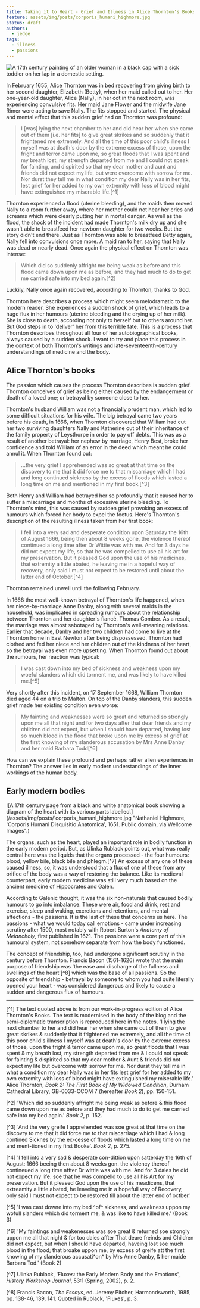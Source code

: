 ```yaml
---
title: Taking it to Heart - Grief and Illness in Alice Thornton's Books
feature: assets/img/posts/corporis_humani_highmore.jpg
status: draft
authors:
  - jedge
tags:
  - illness
  - passions
---
```


![A 17th century painting of an older woman in a black cap with a sick toddler on her lap in a domestic setting.](/assets/img/posts/the-sick-child.jpg "Gabriel Metsu, 'The Sick Child', c. 1660. Public domain, via Wikimedia Commons")

In February 1655, Alice Thornton was in bed recovering from giving birth to her second daughter, Elizabeth (Betty), when her maid called out to her. Her one-year-old daughter, Alice (Nally), in her cot in the next room, was experiencing convulsive fits. Her maid Jane Flower and the midwife Jane Rimer were acting to save Nally. The fits stopped and started. The physical and mental effect that this sudden grief had on Thornton was profound:

>I [was] lying the next chamber to her and did hear her when she came out of them [i.e. her fits] to give great skrikes and so suddenly that it frightened me extremely. And all the time of this poor child's illness I myself was at death's door by the extreme excess of those, upon the fright and terror came upon me, so great floods that I was spent and my breath lost, my strength departed from me and I could not speak for fainting, and dispirited so that my dear mother and aunt and friends did not expect my life, but were overcome with sorrow for me. Nor durst they tell me in what condition my dear Nally was in her fits, lest grief for her added to my own extremity with loss of blood might have extinguished my miserable life.[^1]

Thornton experienced a flood (uterine bleeding), and the maids then moved Nally to a room further away, where her mother could not hear her cries and screams which were clearly putting her in mortal danger. As well as the flood, the shock of the incident had made Thornton's milk dry up and she wasn't able to breastfeed her newborn daughter for two weeks. But the story didn't end there. Just as Thornton was able to breastfeed Betty again, Nally fell into convulsions once more. A maid ran to her, saying that Nally was dead or nearly dead. Once again the physical effect on Thornton was intense:

>Which did so suddenly affright me being weak as before and this flood came down upon me as before, and they had much to do to get me carried safe into my bed again.[^2]

Luckily, Nally once again recovered, according to Thornton, thanks to God.

Thornton here describes a process which might seem melodramatic to the modern reader. She experiences a sudden shock of grief, which leads to a huge flux in her humours (uterine bleeding and the drying up of her milk). She is close to death, according not only to herself but to others around her. But God steps in to 'deliver' her from this terrible fate. This is a process that Thornton describes throughout all four of her autobiographical books, always caused by a sudden shock. I want to try and place this process in the context of both Thornton's writings and late-seventeenth-century understandings of medicine and the body.


## Alice Thornton's books


The passion which causes the process Thornton describes is sudden grief. Thornton conceives of grief as being either caused by the endangerment or death of a loved one; or betrayal by someone close to her.

Thornton's husband William was not a financially prudent man, which led to some difficult situations for his wife. The big betrayal came two years before his death, in 1666, when Thornton discovered that William had cut her two surviving daughters Nally and Katherine out of their inheritance of the family property of Leysthorpe in order to pay off debts. This was as a result of another betrayal: her nephew by marriage, Henry Best, broke her confidence and told William of an error in the deed which meant he could annul it. When Thornton found out:

>...the very grief I apprehended was so great at that time on the discovery to me that it did force me to that miscarriage which I had and long continued sickness by the excess of floods which lasted a long time on me and mentioned in my first book.[^3]

Both Henry and William had betrayed her so profoundly that it caused her to suffer a miscarriage and months of excessive uterine bleeding. To Thornton's mind, this was caused by sudden grief provoking an excess of humours which forced her body to expel the foetus. Here's Thornton's description of the resulting illness taken from her first book:

>I fell into a very sad and desperate condition upon Saturday the 16th of August 1666, being then about 8 weeks gone, the violence thereof continued a long time after Dr Wittie was with me. And for 3 days he did not expect my life, so that he was compelled to use all his art for my preservation. But it pleased God upon the use of his medicines, that extremity a little abated, he leaving me in a hopeful way of recovery, only said I must not expect to be restored until about the latter end of October.[^4]

Thornton remained unwell until the following February.

In 1668 the most well-known betrayal of Thornton's life happened, when her niece-by-marriage Anne Danby, along with several maids in the household, was implicated in spreading rumours about the relationship between Thornton and her daughter's fiancé, Thomas Comber. As a result, the marriage was almost sabotaged by Thornton's well-meaning relations. Earlier that decade, Danby and her two children had come to live at the Thornton home in East Newton after being dispossessed. Thornton had clothed and fed her niece and her children out of the kindness of her heart, so the betrayal was even more upsetting. When Thornton found out about the rumours, her reaction was typical:

>I was cast down into my bed of sickness and weakness upon my woeful slanders which did torment me, and was likely to have killed me.[^5]

Very shortly after this incident, on 17 September 1668, William Thornton died aged 44 on a trip to Malton. On top of the Danby slanders, this sudden grief made her existing condition even worse:

>My fainting and weaknesses were so great and returned so strongly upon me all that night and for two days after that dear friends and my children did not expect, but when I should have departed, having lost so much blood in the flood that broke upon me by excess of grief at the first knowing of my slanderous accusation by Mrs Anne Danby and her maid Barbara Todd[^6]

How can we explain these profound and perhaps rather alien experiences in Thornton? The answer lies in early modern understandings of the inner workings of the human body.

## Early modern bodies

![A 17th century page from a black and white anatomical book showing a diagram of the heart with its various parts labelled.](/assets/img/posts/'corporis_humani_highmore.jpg "Nathaniel Highmore, 'Corporis Humani Disquisitio Anatomica', 1651. Public domain, via Wellcome Images".)

The organs, such as the heart, played an important role in bodily function in the early modern period. But, as Ulinka Rublack points out, what was really central here was the liquids that the organs processed - the four humours: blood, yellow bile, black bile and phlegm.[^7] An excess of any one of these caused illness, so, it was understood that a flux of one of these from any orifice of the body was a way of restoring the balance. Like its medieval counterpart, early modern medicine was still very much based on the ancient medicine of Hippocrates and Galen.

According to Galenic thought, it was the six non-naturals that caused bodily humours to go into imbalance. These were air, food and drink, rest and exercise, sleep and waking, excretions and retentions, and mental affections - the passions. It is the last of these that concerns us here. The passions - what we would today call emotions - came under increasing scrutiny after 1500, most notably with Robert Burton's *Anatomy of Melancholy*, first published in 1621. The passions were a core part of this humoural system, not somehow separate from how the body functioned.

The concept of friendship, too, had undergone significant scrutiny in the century before Thornton. Francis Bacon (1561-1626) wrote that the main purpose of friendship was 'the ease and discharge of the fullness and swellings of the heart'[^8] which was the base of all passions. So the opposite of friendship - betrayal by someone to whom you had quite literally opened your heart - was considered dangerous and likely to cause a sudden and dangerous flux of humours.

---

[^1] The text quoted above is from our work-in-progress edition of Alice Thornton's Books. The text is modernised in the body of the blog and the semi-diplomatic transcription is reproduced here in the notes. 'I lying the next chamber to her and did hear her when she came out of them to give great skrikes & suddenly that it frightened me extremely, and all the time of this poor child's illness I myself was at death's door by the extreme excess of those, upon the fright & terror came upon me, so great floods that I was spent & my breath lost, my strength departed from me & I could not speak for fainting & dispirited so that my dear mother & Aunt & friends did not expect my life but overcome with sorrow for me. Nor durst they tell me in what a condition my dear Nally was in her fits lest grief for her added to my own extremity with loss of blood might have extinguished my miserable life.' Alice Thornton, *Book 2: The First Book of My Widowed Condition*, Durham Cathedral Library, GB-0033-CCOM 7 (hereafter *Book 2*), pp. 150-151.

[^2] 'Which did so suddenly affright me being weak as before & this flood came down upon me as before and they had much to do to get me carried safe into my bed again.' *Book 2*, p. 152.

[^3] 'And the very greife I apprehended was soe great at that time on the discovry to me that it did force me to that miscarriage which I had & long contined Sicknes by the ex-cesse of floods which lasted a long time on me and ment-tioned in my first Booke'. *Book 2*, p. 275.

[^4] 'I fell into a very sad & desperate con-dittion upon satterday the 16th of August: 1666 beeing then
about 8 weeks gon. the violency thereof contineued a long time affter Dr wittie was with me. And for 3 daies he did not expect my life. soe that he was compelld to use all his Art for my preservation. But it pleased God upon the use of his meadicens, that extreamity  a little abated, he leaveing me in a hopefull way of Recovery, only said I must not expect to be restored till about the latter end of octber.'

[^5] 'I was cast downe into my bed ^of^ sickness, and weakness uppon my wofull slanders which did torment me, & was like to have killed me.' (Book 3)

[^6] 'My faintings and weakenesses was soe great & returned soe strongly uppon me all that night & for too daies affter That deare freinds and Children did not expect, but when I should have departed, haveing lost soe much blood in the flood; that broake uppon me, by excess of greife att the first knowing of my slanderous accusati^on^ by Mrs Anne Danby, & her maide Barbara Tod.' (Book 2)

[^7] Ulinka Rublack, 'Fluxes: the Early Modern Body and the Emotions', *History Workshop Journal*, 53:1 (Spring, 2002), p. 2.

[^8] Francis Bacon, *The Essays*, ed. Jeremy Pitcher, Harmondsworth, 1985, pp. 138-46, 139, 141. Quoted in Rublack, 'Fluxes', p. 3.
